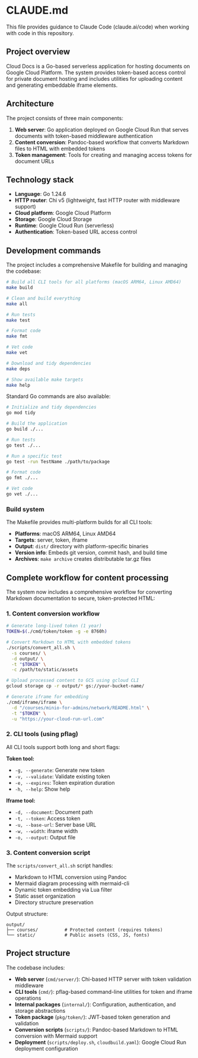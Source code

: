 # CLAUDE.md

This file provides guidance to Claude Code (claude.ai/code) when working with code in this repository.

## Project overview

Cloud Docs is a Go-based serverless application for hosting documents on Google Cloud Platform. The system provides token-based access control for private document hosting and includes utilities for uploading content and generating embeddable iframe elements.

## Architecture

The project consists of three main components:

1. **Web server**: Go application deployed on Google Cloud Run that serves documents with token-based middleware authentication
1. **Content conversion**: Pandoc-based workflow that converts Markdown files to HTML with embedded tokens
1. **Token management**: Tools for creating and managing access tokens for document URLs

## Technology stack

- **Language**: Go 1.24.6
- **HTTP router**: Chi v5 (lightweight, fast HTTP router with middleware support)
- **Cloud platform**: Google Cloud Platform
- **Storage**: Google Cloud Storage
- **Runtime**: Google Cloud Run (serverless)
- **Authentication**: Token-based URL access control

## Development commands

The project includes a comprehensive Makefile for building and managing the codebase:

```bash
# Build all CLI tools for all platforms (macOS ARM64, Linux AMD64)
make build

# Clean and build everything
make all

# Run tests
make test

# Format code
make fmt

# Vet code
make vet

# Download and tidy dependencies
make deps

# Show available make targets
make help
```

Standard Go commands are also available:

```bash
# Initialize and tidy dependencies
go mod tidy

# Build the application
go build ./...

# Run tests
go test ./...

# Run a specific test
go test -run TestName ./path/to/package

# Format code
go fmt ./...

# Vet code
go vet ./...
```

### Build system

The Makefile provides multi-platform builds for all CLI tools:

- **Platforms**: macOS ARM64, Linux AMD64
- **Targets**: server, token, iframe
- **Output**: `dist/` directory with platform-specific binaries
- **Version info**: Embeds git version, commit hash, and build time
- **Archives**: `make archive` creates distributable tar.gz files

## Complete workflow for content processing

The system now includes a comprehensive workflow for converting Markdown documentation to secure, token-protected HTML:

### 1. Content conversion workflow

```bash
# Generate long-lived token (1 year)
TOKEN=$(./cmd/token/token -g -e 8760h)

# Convert Markdown to HTML with embedded tokens
./scripts/convert_all.sh \
  -s courses/ \
  -d output/ \
  -t "$TOKEN" \
  -c /path/to/static/assets

# Upload processed content to GCS using gcloud CLI
gcloud storage cp -r output/* gs://your-bucket-name/

# Generate iframe for embedding
./cmd/iframe/iframe \
  -d "/courses/minio-for-admins/network/README.html" \
  -t "$TOKEN" \
  -u "https://your-cloud-run-url.com"
```

### 2. CLI tools (using pflag)

All CLI tools support both long and short flags:

**Token tool:**
- `-g, --generate`: Generate new token
- `-v, --validate`: Validate existing token  
- `-e, --expires`: Token expiration duration
- `-h, --help`: Show help

**Iframe tool:**
- `-d, --document`: Document path
- `-t, --token`: Access token
- `-u, --base-url`: Server base URL
- `-w, --width`: iframe width
- `-o, --output`: Output file

### 3. Content conversion script

The `scripts/convert_all.sh` script handles:
- Markdown to HTML conversion using Pandoc
- Mermaid diagram processing with mermaid-cli
- Dynamic token embedding via Lua filter
- Static asset organization
- Directory structure preservation

Output structure:
```
output/
├── courses/          # Protected content (requires tokens)
└── static/           # Public assets (CSS, JS, fonts)
```

## Project structure

The codebase includes:

- **Web server** (`cmd/server/`): Chi-based HTTP server with token validation middleware
- **CLI tools** (`cmd/`): pflag-based command-line utilities for token and iframe operations
- **Internal packages** (`internal/`): Configuration, authentication, and storage abstractions
- **Token package** (`pkg/token/`): JWT-based token generation and validation
- **Conversion scripts** (`scripts/`): Pandoc-based Markdown to HTML conversion with Mermaid support
- **Deployment** (`scripts/deploy.sh`, `cloudbuild.yaml`): Google Cloud Run deployment configuration
